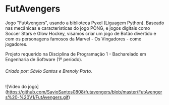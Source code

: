 # FutAvengers
Jogo "FutAvengers", usando a biblioteca Pyxel (Liguagem Python). Baseado nas mecânicas e características do jogo PONG, e jogos digitais como Soccer Stars e Glow Hockey, visamos criar um jogo de Botão divertido e com os personagens famosos da Marvel - Os Vingadores - como jogadores.

<p>Projeto requerido na Disciplina de Programação 1 - Bacharelado em Engenharia de Software (1º período).</p>

<h6>Criado por: Sávio Santos e Brenoly Porto.</h6>

![Vídeo do jogo] (https://github.com/SavioSantos0808/futavengers/blob/master/FutAvengers%20-%20V1/FutAvengers.gif)
